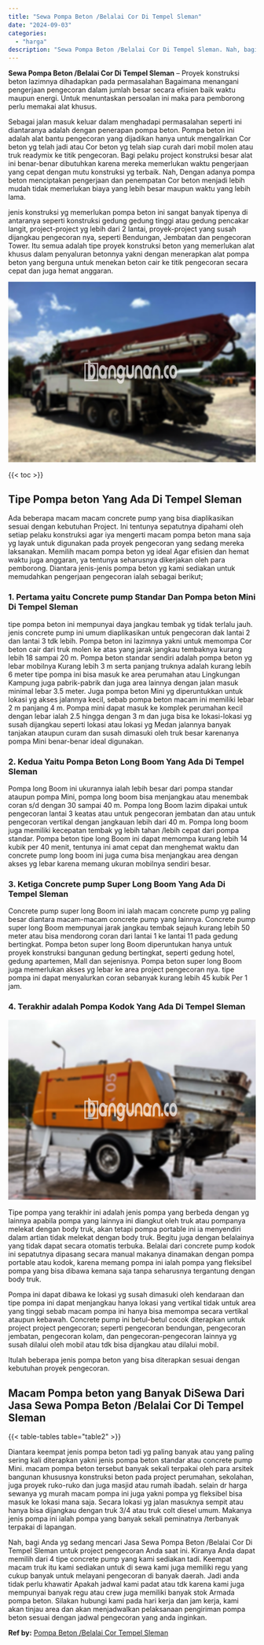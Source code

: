 ```yaml
---
title: "Sewa Pompa Beton /Belalai Cor Di Tempel Sleman"
date: "2024-09-03"
categories: 
  - "harga"
description: "Sewa Pompa Beton /Belalai Cor Di Tempel Sleman. Nah, bagi Anda yg sedang mencari Jasa Sewa Pompa Beton /Belalai Cor Di Tempel Sleman untuk project pengecoran..."
---
```


**Sewa Pompa Beton /Belalai Cor Di Tempel Sleman** – Proyek konstruksi beton lazimnya dihadapkan pada permasalahan Bagaimana menangani pengerjaan pengecoran dalam jumlah besar secara efisien baik waktu maupun energi. Untuk menuntaskan persoalan ini maka para pemborong perlu memakai alat khusus.

Sebagai jalan masuk keluar dalam menghadapi permasalahan seperti ini diantaranya adalah dengan penerapan pompa beton. Pompa beton ini adalah alat bantu pengecoran yang dijadikan hanya untuk mengalirkan Cor beton yg telah jadi atau Cor beton yg telah siap curah dari mobil molen atau truk readymix ke titik pengecoran. Bagi pelaku project konstruksi besar alat ini benar-benar dibutuhkan karena mereka memerlukan waktu pengerjaan yang cepat dengan mutu konstruksi yg terbaik. Nah, Dengan adanya pompa beton menciptakan pengerjaan dan penempatan Cor beton menjadi lebih mudah tidak memerlukan biaya yang lebih besar maupun waktu yang lebih lama.

jenis konstruksi yg memerlukan pompa beton ini sangat banyak tipenya di antaranya seperti konstruksi gedung gedung tinggi atau gedung pencakar langit, project-project yg lebih dari 2 lantai, proyek-project yang susah dijangkau pengecoran nya, seperti Bendungan, Jembatan dan pengecoran Tower. Itu semua adalah tipe proyek konstruksi beton yang memerlukan alat khusus dalam penyaluran betonnya yakni dengan menerapkan alat pompa beton yang berguna untuk menekan beton cair ke titik pengecoran secara cepat dan juga hemat anggaran.

![Sewa Pompa Beton /Belalai Cor Di Tempel Sleman](/images/sewa-concrete-pump-33.png)

{{< toc >}}

## Tipe Pompa beton Yang Ada Di Tempel Sleman

Ada beberapa macam macam concrete pump yang bisa diaplikasikan sesuai dengan kebutuhan Project. Ini tentunya sepatutnya dipahami oleh setiap pelaku konstruksi agar iya mengerti macam pompa beton mana saja yg layak untuk digunakan pada proyek pengecoran yang sedang mereka laksanakan. Memilih macam pompa beton yg ideal Agar efisien dan hemat waktu juga anggaran, ya tentunya seharusnya dikerjakan oleh para pemborong. Diantara jenis-jenis pompa beton yg kami sediakan untuk memudahkan pengerjaan pengecoran ialah sebagai berikut;

### 1\. Pertama yaitu Concrete pump Standar Dan Pompa beton Mini Di Tempel Sleman

tipe pompa beton ini mempunyai daya jangkau tembak yg tidak terlalu jauh. jenis concrete pump ini umum diaplikasikan untuk pengecoran dak lantai 2 dan lantai 3 tdk lebih. Pompa beton ini lazimnya yakni untuk memompa Cor beton cair dari truk molen ke atas yang jarak jangkau tembaknya kurang lebih 18 sampai 20 m. Pompa beton standar sendiri adalah pompa beton yg lebar mobilnya Kurang lebih 3 m serta panjang truknya adalah kurang lebih 6 meter tipe pompa ini bisa masuk ke area perumahan atau Lingkungan Kampung juga pabrik-pabrik dan juga area lainnya dengan jalan masuk minimal lebar 3.5 meter. Juga pompa beton Mini yg diperuntukkan untuk lokasi yg akses jalannya kecil, sebab pompa beton macam ini memiliki lebar 2 m panjang 4 m. Pompa mini dapat masuk ke komplek perumahan kecil dengan lebar ialah 2.5 hingga dengan 3 m dan juga bisa ke lokasi-lokasi yg susah dijangkau seperti lokasi atau lokasi yg Medan jalannya banyak tanjakan ataupun curam dan susah dimasuki oleh truk besar karenanya pompa Mini benar-benar ideal digunakan.

### 2\. Kedua Yaitu Pompa Beton Long Boom Yang Ada Di Tempel Sleman

Pompa long Boom ini ukurannya ialah lebih besar dari pompa standar ataupun pompa Mini, pompa long boom bisa menjangkau atau menembak coran s/d dengan 30 sampai 40 m. Pompa long Boom lazim dipakai untuk pengecoran lantai 3 keatas atau untuk pengecoran jembatan dan atau untuk pengecoran vertikal dengan jangkauan lebih dari 40 m. Pompa long boom juga memiliki kecepatan tembak yg lebih tahan /lebih cepat dari pompa standar. Pompa beton tipe long Boom ini dapat memompa kurang lebih 14 kubik per 40 menit, tentunya ini amat cepat dan menghemat waktu dan concrete pump long boom ini juga cuma bisa menjangkau area dengan akses yg lebar karena memang ukuran mobilnya sendiri besar.

### 3\. Ketiga Concrete pump Super Long Boom Yang Ada Di Tempel Sleman

Concrete pump super long Boom ini ialah macam concrete pump yg paling besar diantara macam-macam concrete pump yang lainnya. Concrete pump super long Boom mempunyai jarak jangkau tembak sejauh kurang lebih 50 meter atau bisa mendorong coran dari lantai 1 ke lantai 11 pada gedung bertingkat. Pompa beton super long Boom diperuntukan hanya untuk proyek konstruksi bangunan gedung bertingkat, seperti gedung hotel, gedung apartemen, Mall dan sejenisnya. Pompa beton super long Boom juga memerlukan akses yg lebar ke area project pengecoran nya. tipe pompa ini dapat menyalurkan coran sebanyak kurang lebih 45 kubik Per 1 jam.

### 4\. Terakhir adalah Pompa Kodok Yang Ada Di Tempel Sleman

![Sewa Pompa Beton /Belalai Cor Di Tempel Sleman](/images/sewa-concrete-pump-22.png)

Tipe pompa yang terakhir ini adalah jenis pompa yang berbeda dengan yg lainnya apabila pompa yang lainnya ini diangkut oleh truk atau pompanya melekat dengan body truk, akan tetapi pompa portable ini ia menyendiri dalam artian tidak melekat dengan body truk. Begitu juga dengan belalainya yang tidak dapat secara otomatis terbuka. Belalai dari concrete pump kodok ini sepatutnya dipasang secara manual makanya dinamakan dengan pompa portable atau kodok, karena memang pompa ini ialah pompa yang fleksibel pompa yang bisa dibawa kemana saja tanpa seharusnya tergantung dengan body truk.

Pompa ini dapat dibawa ke lokasi yg susah dimasuki oleh kendaraan dan tipe pompa ini dapat menjangkau hanya lokasi yang vertikal tidak untuk area yang tinggi sebab macam pompa ini hanya bisa memompa secara vertikal ataupun kebawah. Concrete pump ini betul-betul cocok diterapkan untuk project project pengecoran; seperti pengecoran bendungan, pengecoran jembatan, pengecoran kolam, dan pengecoran-pengecoran lainnya yg susah dilalui oleh mobil atau tdk bisa dijangkau atau dilalui mobil.

Itulah beberapa jenis pompa beton yang bisa diterapkan sesuai dengan kebutuhan proyek pengecoran.

## Macam Pompa beton yang Banyak DiSewa Dari Jasa Sewa Pompa Beton /Belalai Cor Di Tempel Sleman

{{< table-tables table="table2" >}}

Diantara keempat jenis pompa beton tadi yg paling banyak atau yang paling sering kali diterapkan yakni jenis pompa beton standar atau concrete pump Mini. macam pompa beton tersebut banyak sekali terpakai oleh para arsitek bangunan khususnya konstruksi beton pada project perumahan, sekolahan, juga proyek ruko-ruko dan juga masjid atau rumah ibadah. selain dr harga sewanya yg murah macam pompa ini juga yakni pompa yg fleksibel bisa masuk ke lokasi mana saja. Secara lokasi yg jalan masuknya sempit atau hanya bisa dijangkau dengan truk 3/4 atau truk colt diesel umum. Makanya jenis pompa ini ialah pompa yang banyak sekali peminatnya /terbanyak terpakai di lapangan.

Nah, bagi Anda yg sedang mencari Jasa Sewa Pompa Beton /Belalai Cor Di Tempel Sleman untuk project pengecoran Anda saat ini. Kiranya Anda dapat memilih dari 4 tipe concrete pump yang kami sediakan tadi. Keempat macam truk itu kami sediakan untuk di sewa kami juga memiliki regu yang cukup banyak untuk melayani pengecoran di banyak daerah. Jadi anda tidak perlu khawatir Apakah jadwal kami padat atau tdk karena kami juga mempunyai banyak regu atau crew juga memiliki banyak stok Armada pompa beton. Silakan hubungi kami pada hari kerja dan jam kerja, kami akan tinjau area dan akan menjadwalkan pelaksanaan pengiriman pompa beton sesuai dengan jadwal pengecoran yang anda inginkan.

**Ref by:** [Pompa Beton /Belalai Cor Tempel Sleman](https://id.wikipedia.org/wiki/Pompa)
